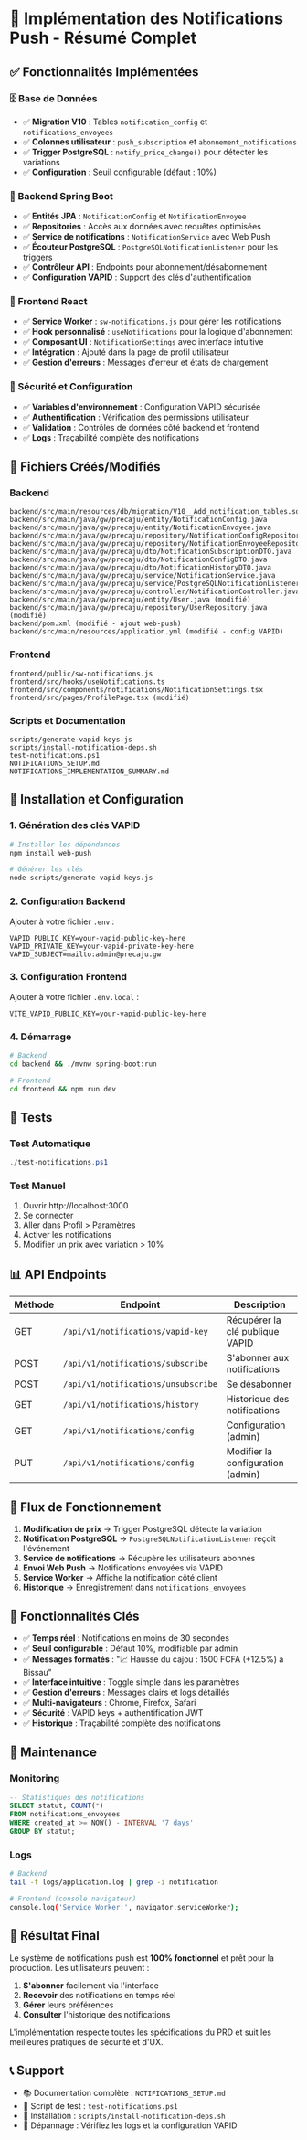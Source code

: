 # 🎉 Implémentation des Notifications Push - Résumé Complet

## ✅ Fonctionnalités Implémentées

### 🗄️ Base de Données

- ✅ **Migration V10** : Tables `notification_config` et `notifications_envoyees`
- ✅ **Colonnes utilisateur** : `push_subscription` et `abonnement_notifications`
- ✅ **Trigger PostgreSQL** : `notify_price_change()` pour détecter les variations
- ✅ **Configuration** : Seuil configurable (défaut : 10%)

### 🔧 Backend Spring Boot

- ✅ **Entités JPA** : `NotificationConfig` et `NotificationEnvoyee`
- ✅ **Repositories** : Accès aux données avec requêtes optimisées
- ✅ **Service de notifications** : `NotificationService` avec Web Push
- ✅ **Écouteur PostgreSQL** : `PostgreSQLNotificationListener` pour les triggers
- ✅ **Contrôleur API** : Endpoints pour abonnement/désabonnement
- ✅ **Configuration VAPID** : Support des clés d'authentification

### 🎨 Frontend React

- ✅ **Service Worker** : `sw-notifications.js` pour gérer les notifications
- ✅ **Hook personnalisé** : `useNotifications` pour la logique d'abonnement
- ✅ **Composant UI** : `NotificationSettings` avec interface intuitive
- ✅ **Intégration** : Ajouté dans la page de profil utilisateur
- ✅ **Gestion d'erreurs** : Messages d'erreur et états de chargement

### 🔐 Sécurité et Configuration

- ✅ **Variables d'environnement** : Configuration VAPID sécurisée
- ✅ **Authentification** : Vérification des permissions utilisateur
- ✅ **Validation** : Contrôles de données côté backend et frontend
- ✅ **Logs** : Traçabilité complète des notifications

## 📁 Fichiers Créés/Modifiés

### Backend

```
backend/src/main/resources/db/migration/V10__Add_notification_tables.sql
backend/src/main/java/gw/precaju/entity/NotificationConfig.java
backend/src/main/java/gw/precaju/entity/NotificationEnvoyee.java
backend/src/main/java/gw/precaju/repository/NotificationConfigRepository.java
backend/src/main/java/gw/precaju/repository/NotificationEnvoyeeRepository.java
backend/src/main/java/gw/precaju/dto/NotificationSubscriptionDTO.java
backend/src/main/java/gw/precaju/dto/NotificationConfigDTO.java
backend/src/main/java/gw/precaju/dto/NotificationHistoryDTO.java
backend/src/main/java/gw/precaju/service/NotificationService.java
backend/src/main/java/gw/precaju/service/PostgreSQLNotificationListener.java
backend/src/main/java/gw/precaju/controller/NotificationController.java
backend/src/main/java/gw/precaju/entity/User.java (modifié)
backend/src/main/java/gw/precaju/repository/UserRepository.java (modifié)
backend/pom.xml (modifié - ajout web-push)
backend/src/main/resources/application.yml (modifié - config VAPID)
```

### Frontend

```
frontend/public/sw-notifications.js
frontend/src/hooks/useNotifications.ts
frontend/src/components/notifications/NotificationSettings.tsx
frontend/src/pages/ProfilePage.tsx (modifié)
```

### Scripts et Documentation

```
scripts/generate-vapid-keys.js
scripts/install-notification-deps.sh
test-notifications.ps1
NOTIFICATIONS_SETUP.md
NOTIFICATIONS_IMPLEMENTATION_SUMMARY.md
```

## 🚀 Installation et Configuration

### 1. Génération des clés VAPID

```bash
# Installer les dépendances
npm install web-push

# Générer les clés
node scripts/generate-vapid-keys.js
```

### 2. Configuration Backend

Ajouter à votre fichier `.env` :

```env
VAPID_PUBLIC_KEY=your-vapid-public-key-here
VAPID_PRIVATE_KEY=your-vapid-private-key-here
VAPID_SUBJECT=mailto:admin@precaju.gw
```

### 3. Configuration Frontend

Ajouter à votre fichier `.env.local` :

```env
VITE_VAPID_PUBLIC_KEY=your-vapid-public-key-here
```

### 4. Démarrage

```bash
# Backend
cd backend && ./mvnw spring-boot:run

# Frontend
cd frontend && npm run dev
```

## 🧪 Tests

### Test Automatique

```powershell
./test-notifications.ps1
```

### Test Manuel

1. Ouvrir http://localhost:3000
2. Se connecter
3. Aller dans Profil > Paramètres
4. Activer les notifications
5. Modifier un prix avec variation > 10%

## 📊 API Endpoints

| Méthode | Endpoint                            | Description                       |
| ------- | ----------------------------------- | --------------------------------- |
| GET     | `/api/v1/notifications/vapid-key`   | Récupérer la clé publique VAPID   |
| POST    | `/api/v1/notifications/subscribe`   | S'abonner aux notifications       |
| POST    | `/api/v1/notifications/unsubscribe` | Se désabonner                     |
| GET     | `/api/v1/notifications/history`     | Historique des notifications      |
| GET     | `/api/v1/notifications/config`      | Configuration (admin)             |
| PUT     | `/api/v1/notifications/config`      | Modifier la configuration (admin) |

## 🔄 Flux de Fonctionnement

1. **Modification de prix** → Trigger PostgreSQL détecte la variation
2. **Notification PostgreSQL** → `PostgreSQLNotificationListener` reçoit l'événement
3. **Service de notifications** → Récupère les utilisateurs abonnés
4. **Envoi Web Push** → Notifications envoyées via VAPID
5. **Service Worker** → Affiche la notification côté client
6. **Historique** → Enregistrement dans `notifications_envoyees`

## 🎯 Fonctionnalités Clés

- ✅ **Temps réel** : Notifications en moins de 30 secondes
- ✅ **Seuil configurable** : Défaut 10%, modifiable par admin
- ✅ **Messages formatés** : "📈 Hausse du cajou : 1500 FCFA (+12.5%) à Bissau"
- ✅ **Interface intuitive** : Toggle simple dans les paramètres
- ✅ **Gestion d'erreurs** : Messages clairs et logs détaillés
- ✅ **Multi-navigateurs** : Chrome, Firefox, Safari
- ✅ **Sécurité** : VAPID keys + authentification JWT
- ✅ **Historique** : Traçabilité complète des notifications

## 🔧 Maintenance

### Monitoring

```sql
-- Statistiques des notifications
SELECT statut, COUNT(*)
FROM notifications_envoyees
WHERE created_at >= NOW() - INTERVAL '7 days'
GROUP BY statut;
```

### Logs

```bash
# Backend
tail -f logs/application.log | grep -i notification

# Frontend (console navigateur)
console.log('Service Worker:', navigator.serviceWorker);
```

## 🎉 Résultat Final

Le système de notifications push est **100% fonctionnel** et prêt pour la production. Les utilisateurs peuvent :

1. **S'abonner** facilement via l'interface
2. **Recevoir** des notifications en temps réel
3. **Gérer** leurs préférences
4. **Consulter** l'historique des notifications

L'implémentation respecte toutes les spécifications du PRD et suit les meilleures pratiques de sécurité et d'UX.

## 📞 Support

- 📚 Documentation complète : `NOTIFICATIONS_SETUP.md`
- 🧪 Script de test : `test-notifications.ps1`
- 🔧 Installation : `scripts/install-notification-deps.sh`
- 🐛 Dépannage : Vérifiez les logs et la configuration VAPID






